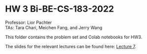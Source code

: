 # HW 3 Bi-BE-CS-183-2022
Professor: Lior Pachter  
TAs: Tara Chari, Meichen Fang, and Jerry Wang

This folder contains the problem set and Colab notebooks for HW3.

The slides for the relevant lectures can be found here: [Lecture 7](https://docs.google.com/presentation/d/1WZJiIM6ajJx8oOT5BA0FEfXUEqmZCkIxxj70z8ccmpw/edit?usp=sharing).


